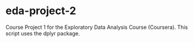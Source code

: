 # eda-project-2
Course Project 1 for the Exploratory Data Analysis Course (Coursera). This script uses the dplyr package.
